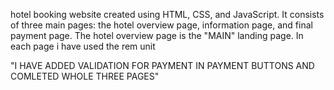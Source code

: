 hotel booking website created using HTML, CSS, and JavaScript. It consists of three main pages: 
the hotel overview page, information page, and final payment page. The hotel overview page is the "MAIN" landing page.
In each page i have used the rem unit

"I HAVE ADDED VALIDATION  FOR PAYMENT IN PAYMENT BUTTONS AND COMLETED WHOLE THREE PAGES"



              
